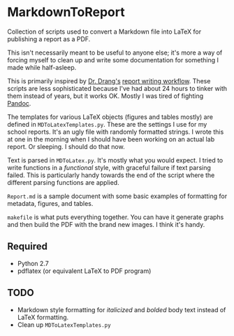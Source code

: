 # MarkdownToReport

Collection of scripts used to convert a Markdown file into LaTeX for publishing a report as a PDF.

This isn't necessarily meant to be useful to anyone else; it's more a way of forcing myself to clean up and write some documentation for something I made while half-asleep.

This is primarily inspired by [Dr. Drang's](http://www.leancrew.com/all-this/) [report writing workflow](http://www.leancrew.com/all-this/2014/01/my-report-writing-workflow/). These scripts are less sophisticated because I've had about 24 hours to tinker with them instead of years, but it works OK. Mostly I was tired of fighting [Pandoc](http://pandoc.org).

The templates for various LaTeX objects (figures and tables mostly) are defined in `MDToLatexTemplates.py`. These are the settings I use for my school reports. It's an ugly file with randomly formatted strings. I wrote this at one in the morning when I should have been working on an actual lab report. Or sleeping. I should do that now.

Text is parsed in `MDToLatex.py`. It's mostly what you would expect. I tried to write functions in a _functional_ style, with graceful failure if text parsing failed. This is particularly handy towards the end of the script where the different parsing functions are applied.

`Report.md` is a sample document with some basic examples of formatting for metadata, figures, and tables.

`makefile` is what puts everything together. You can have it generate graphs and then build the PDF with the brand new images. I think it's handy.

## Required

- Python 2.7 
- pdflatex (or equivalent LaTeX to PDF program)

## TODO

- Markdown style formatting for _italicized_ and *bolded* body text instead of LaTeX formatting.
- Clean up `MDToLatexTemplates.py`
